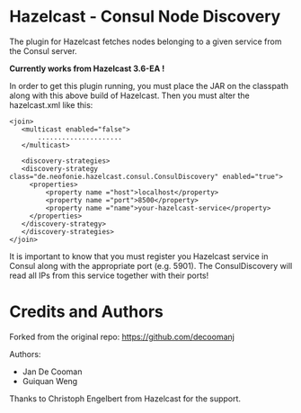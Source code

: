 # Hazelcast - Consul Node Discovery

The plugin for Hazelcast fetches nodes belonging to a given service from the Consul server. 

**Currently works from Hazelcast 3.6-EA !**

In order to get this plugin running, you must place the JAR on the classpath along with this above build of Hazelcast. Then you must alter the hazelcast.xml like this:

 ```
 <join>
    <multicast enabled="false">
        .....................
    </multicast>

    <discovery-strategies>
	<discovery-strategy class="de.neofonie.hazelcast.consul.ConsulDiscovery" enabled="true">
	  <properties>
	      <property name ="host">localhost</property>
	      <property name ="port">8500</property>
	      <property name ="name">your-hazelcast-service</property>
	  </properties>
	</discovery-strategy>
    </discovery-strategies>
</join>
```
        
It is important to know that you must register you Hazelcast service in Consul along with the appropriate port (e.g. 5901). The ConsulDiscovery will read all IPs from this service together with their ports!

# Credits and Authors

Forked from the original repo: https://github.com/decoomanj

Authors:
- Jan De Cooman
- Guiquan Weng

Thanks to Christoph Engelbert from Hazelcast for the support.
